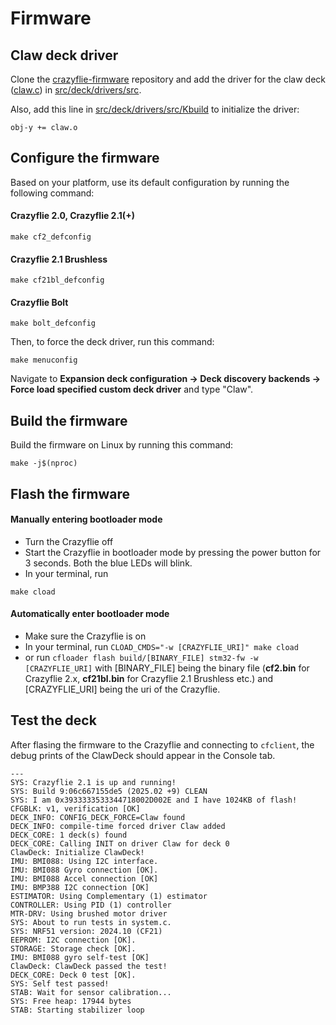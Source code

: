 # Firmware


## Claw deck driver



Clone the [crazyflie-firmware](https://github.com/bitcraze/crazyflie-firmware) repository and add the driver for the claw deck ([claw.c](claw.c)) in [src/deck/drivers/src](https://github.com/bitcraze/crazyflie-firmware/tree/master/src/deck/drivers/src).

Also, add this line in [src/deck/drivers/src/Kbuild](https://github.com/bitcraze/crazyflie-firmware/blob/master/src/deck/drivers/src/Kbuild) to initialize the driver:
```
obj-y += claw.o
```

## Configure the firmware

Based on your platform, use its default configuration by running the following command:

#### Crazyflie 2.0, Crazyflie 2.1(+)
```
make cf2_defconfig
```
#### Crazyflie 2.1 Brushless
```
make cf21bl_defconfig
```
#### Crazyflie Bolt
```
make bolt_defconfig
```
Then, to force the deck driver, run this command:
```
make menuconfig
```
Navigate to **Expansion deck configuration → Deck discovery backends → Force load specified custom deck driver** and type "Claw".


## Build the firmware
Build the firmware on Linux by running this command:
```
make -j$(nproc)
```

## Flash the firmware

#### Manually entering bootloader mode

* Turn the Crazyflie off
* Start the Crazyflie in bootloader mode by pressing the power button for 3 seconds. Both the blue LEDs will blink.
* In your terminal, run
```
make cload
```

#### Automatically enter bootloader mode
* Make sure the Crazyflie is on
* In your terminal, run `CLOAD_CMDS="-w [CRAZYFLIE_URI]" make cload`
* or run `cfloader flash build/[BINARY_FILE] stm32-fw -w [CRAZYFLIE_URI]`
with [BINARY_FILE] being the binary file (**cf2.bin** for Crazyflie 2.x, **cf21bl.bin** for Crazyflie 2.1 Brushless etc.) and [CRAZYFLIE_URI] being the uri of the Crazyflie.


## Test the deck
After flasing the firmware to the Crazyflie and connecting to `cfclient`, the debug prints of the ClawDeck should appear in the Console tab.

```
---
SYS: Crazyflie 2.1 is up and running!
SYS: Build 9:06c667155de5 (2025.02 +9) CLEAN
SYS: I am 0x3933333533344718002D002E and I have 1024KB of flash!
CFGBLK: v1, verification [OK]
DECK_INFO: CONFIG_DECK_FORCE=Claw found
DECK_INFO: compile-time forced driver Claw added
DECK_CORE: 1 deck(s) found
DECK_CORE: Calling INIT on driver Claw for deck 0
ClawDeck: Initialize ClawDeck!
IMU: BMI088: Using I2C interface.
IMU: BMI088 Gyro connection [OK].
IMU: BMI088 Accel connection [OK]
IMU: BMP388 I2C connection [OK]
ESTIMATOR: Using Complementary (1) estimator
CONTROLLER: Using PID (1) controller
MTR-DRV: Using brushed motor driver
SYS: About to run tests in system.c.
SYS: NRF51 version: 2024.10 (CF21)
EEPROM: I2C connection [OK].
STORAGE: Storage check [OK].
IMU: BMI088 gyro self-test [OK]
ClawDeck: ClawDeck passed the test!
DECK_CORE: Deck 0 test [OK].
SYS: Self test passed!
STAB: Wait for sensor calibration...
SYS: Free heap: 17944 bytes
STAB: Starting stabilizer loop
```
